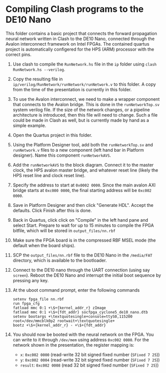 Compiling Clash programs to the DE10 Nano
=========================================

This folder contains a basic project that connects the forward propagation
neural network written in Clash to the DE10 Nano, connected through the Avalon
interconnect framework on Intel FPGAs. The contained quartus project is
automatically configered for the HPS (ARM) processor with the correct pins.

1. Use clash to compile the `RunNetwork.hs` file in the `ip` folder using
   `clash RunNetwork.hs --verilog`.
2. Copy the resulting file in `ip/verilog/RunNetwork/runNetwork/runNetwork.v`
   to this folder. A copy from the time of the presentation is currently in
   this folder.
3. To use the Avalon interconnect, we need to make a wrapper component that
   connects to the Avalon bridge. This is done in the `runNetworkTop.sv` system
   verilog file. If the size of the network changes, or a pipeline architecture
   is introduced, then this file will need to change. Such a file could be made
   in Clash as well, but is currently made by hand as a simple example.
4. Open the Quartus project in this folder.
5. Using the Platform Designer tool, add both the `runNetworkTop.sv` and
   `runNetwork.v` files to a new component (left hand bar in Platform
   designer). Name this component `runNetworkAVS`.
6. Add the `runNetworkAVS` to the block diagram. Connect it to the master
   clock, the HPS avalon master bridge, and whatever reset line (likely the HPS
   reset line and clock reset line). 
7. Specify the address to start at `0x0002 0000`. Since the main avalon AXI
   bridge starts at `0xc000 0000`, the final starting address will be `0xc002 0000`.
8. Save in Platform Designer and then click "Generate HDL". Accept the
   defaults. Click Finish after this is done.
9. Back in Quartus, click click on "Compile" in the left hand pane and select
   Start. Prepare to wait for up to 15 minutes to compile the FPGA bitfile,
   which will be stored in `output_files/nn.rbf`
10. Make sure the FPGA board is in the compressed RBF MSEL mode (the default
    when the board ships).
11. SCP the `output_files/nn.rbf` file to the DE10 Nano in the `/media/FAT`
    directory, which is available to the bootloader.
12. Connect to the DE10 nano through the UART connection (using say `screen`).
    Reboot the DE10 Nano and interrupt the initial boot sequence by pressing
    any key.
13. At the uboot command prompt, enter the following commands

    ```
    setenv fpga_file nn.rbf
    run fpga_cfg
    fatload mmc 0:1 +\$+{kernel_addr_r} zImage
    fatload mmc 0:1 +\$+{fdt_addr} socfpga_cyclone5_de10_nano.dtb
    setenv bootargs +\textquotesingle+console=ttyS0,115200 root=/dev/mmcblk0p2 rootwait+\textquotesingle+
    bootz +\$+{kernel_addr_r} - +\$+{fdt_addr}
    ```

14. You should now be booted with the neural network on the FPGA. You can write
    to it through `/dev/mem` using address `0xc002 0000`. For the network shown
    in the presentation, the register mapping is:

    - `x`: `0xc002 0000` (read-write 32 bit signed fixed number (`SFixed 7 25`))
    - `y`: `0xc002 0004` (read-write 32 bit signed fixed number (`SFixed 7 25`))
    - `result`: `0xc002 0008` (read 32 bit signed fixed number (`SFixed 7 25`))

